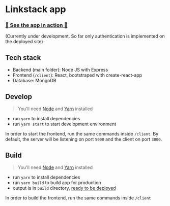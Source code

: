 # Linkstack app

### [🚀 See the app in action 🚀](https://linkstack-app.herokuapp.com/)

(Currently under development. So far only authentication is implemented on the deployed site)

## Tech stack

- Backend (main folder): Node JS with Express
- Frontend (`/client`): React, bootstraped with create-react-app
- Database: MongoDB

## Develop

> You'll need [Node](https://nodejs.org/en/) and
> [Yarn](https://classic.yarnpkg.com/en/) installed

- run `yarn` to install dependencies
- run `yarn start` to start development environment

In order to start the frontend, run the same commands inside `/client`.
By default, the server will be listening on port `5000` and the client on port `3000`.

## Build

> You'll need [Node](https://nodejs.org/en/) and
> [Yarn](https://classic.yarnpkg.com/en/) installed

- run `yarn` to install dependencies
- run `yarn build` to build app for production
- output is in `build` directory,
  [ready to be deployed](https://create-react-app.dev/docs/deployment/)

In order to build the frontend, run the same commands inside `/client`
